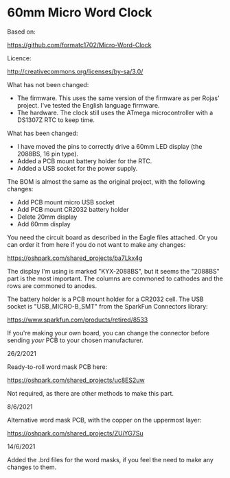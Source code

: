 # 60mm Micro Word Clock

Based on:

https://github.com/formatc1702/Micro-Word-Clock

Licence:

http://creativecommons.org/licenses/by-sa/3.0/

What has not been changed:

* The firmware. This uses the same version of the firmware as per Rojas' project. I've tested the English language firmware.
* The hardware. The clock still uses the ATmega microcontroller with a DS1307Z RTC to keep time.

What has been changed:

* I have moved the pins to correctly drive a 60mm LED display (the 2088BS, 16 pin type).
* Added a PCB mount battery holder for the RTC.
* Added a USB socket for the power supply.

The BOM is almost the same as the original project, with the following changes:

* Add PCB mount micro USB socket
* Add PCB mount CR2032 battery holder
* Delete 20mm display
* Add 60mm display

You need the circuit board as described in the Eagle files attached. Or you can order it from here if you do not want to make any changes:

https://oshpark.com/shared_projects/ba7Lkx4g

The display I'm using is marked "KYX-2088BS", but it seems the "2088BS" part is the most important.
The columns are commoned to cathodes and the rows are commoned to anodes.

The battery holder is a PCB mount holder for a CR2032 cell.
The USB socket is "USB_MICRO-B_SMT" from the SparkFun Connectors library:

https://www.sparkfun.com/products/retired/8533

If you're making your own board, you can change the connector before sending _your_ PCB to your chosen manufacturer.

26/2/2021

Ready-to-roll word mask PCB here:

https://oshpark.com/shared_projects/uc8ES2uw

Not required, as there are other methods to make this part.

8/6/2021

Alternative word mask PCB, with the copper on the uppermost layer:

https://oshpark.com/shared_projects/ZUiYG7Su

14/6/2021

Added the .brd files for the word masks, if you feel the need to make any changes to them.
